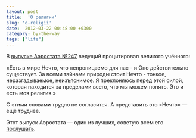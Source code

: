 ```yaml
---
layout: post
title:  'О религии'
slug: 'o-religii'
date:  2012-03-22 00:48:00 +0300
category: by-the-way
tags: ["life"]
---
```


В [выпуске Аэростата №247](http://www.aquarium.ru/misc/aerostat/aerostat247.html) ведущий процитировал великого учённого:

«Есть в мире Нечто, что непроницаемо для нас - и Оно действительно существует. За всеми тайнами природы стоит Нечто - тонкое, неразгадываемое, неизъяснимое. Я преклоняюсь перед этой силой, которая находится за пределами всего, что мы можем понять. Это и есть моя религия.»

С этими словами трудно не согласится. А представить это «Нечто» — ещё труднее.

Этот выпуск Аэростата — один из лучших, советую всем его [послушать](http://aerostat.rpod.ru/141487.html).

